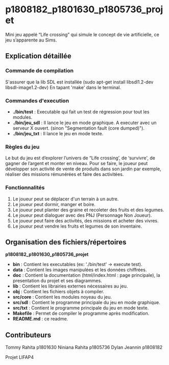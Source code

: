 # p1808182_p1801630_p1805736_projet

Mini jeu appelé “Life crossing” qui simule le concept de vie artificielle, ce jeu s’apparente au Sims.

## Explication détaillée

### Commande de compilation
S'assurer que la lib SDL est installée (sudo apt-get install libsdl1.2-dev libsdl-image1.2-dev)
En tapant 'make' dans le terminal.

### Commandes d'execution
- **./bin/test** : Executable qui fait un test de régression pour tout les modules.
- **./bin/jeu_sdl** : Il lance le jeu en mode graphique. A executer avec un serveur X ouvert. (sinon "Segmentation fault (core dumped)").
- **./bin/jeu_txt** : Il lance le jeu en mode texte.

### Règles du jeu
Le but du jeu est d’explorer l’univers de “Life crossing’, de ‘survivre', de gagner de l’argent et monter en niveau. Pour se faire, le joueur peut développer son activité de vente de produits dans son jardin par exemple, réaliser des missions rémunérées et faire des activitées.

### Fonctionnalités
1. Le joueur peut se déplacer d'un terrain à un autre.
2. Le joueur peut dormir, manger et boire.
3. Le joueur peut planter des graine et recoleter des fruits et des legumes.
4. Le joueur peut dialoguer avec des PNJ (Personnage Non Joueur).
5. Le joueur peut faire des activités, des missions et acheter des vivres.
6. Le joueur peut vendre les fruits et legumes de son inventaire.

## Organisation des fichiers/répertoires

**p1808182_p1801630_p1805736_projet** 
- **bin** : Contient les executables (ex: './bin/test' -> execute test).
- **data** : Contient les images manipulées et les données chiffrées.
- **doc** : Contient la documentation (html/index.html : page principale), la presentation du projet et ses diagrammes.
- **lib** : Contient les librairies externes nécessaires au jeu.
- **obj** : Contient les fichiers objets à compiler.
- **src/core** : Contient les modules noyeau du jeu.
- **src/sdl** : Contient le programme principale du jeu en mode graphique.
- **src/txt** : Contient le programme principale du jeu en mode texte.
- **Makefile** : Permet de compiler le programme après modification.
- **README.md** : ce readme.

## Contributeurs
Tommy Rahita p1801630
Niniana Rahita p1805736
Dylan Jeannin p1808182

Projet LIFAP4
